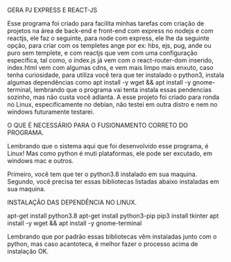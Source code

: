 GERA PJ EXPRESS E REACT-JS

Esse programa foi criado para facilita minhas tarefas com criação de projetos na área de back-end e front-end com express no nodejs e com reactjs, ele faz o seguinte, para node com express, ele lhe da seguinte opção, para criar com os templetes ange por ex: hbs, ejs, pug, ande ou puro sem templete, e com reactjs que vem com uma configuração especifica, tal como, o index.js já vem com o react-router-dom inserido, index.html vem com algumas cdns, e vem mais limpo mais enxuto, caso tenha curiosidade, para utiliza você tera que ter instalado o python3, instala algumas dependências como apt install -y wget && apt install -y gnome-terminal, lembrando que o programa vai tenta instala essas pendencias sozinho, mas não custa você adianta. A esse projeto foi criado para ronda no Linux, especificamente no debian, não testei em outra distro e nem no windows futuramente testarei.

O QUE É NECESSÁRIO PARA O FUSIONAMENTO CORRETO DO PROGRAMA.


Lembrando que o sistema aqui que foi desenvolvido esse programa, é Linux!
Mas como python é muti plataformas, ele pode ser excutado, em windows mac e outros.


Primeiro, você tem que ter o python3.8 instalado em sua maquina.
Segundo, você precisa ter essas bibliotecas listadas abaixo instaladas em sua maquina.


INSTALAÇÃO DAS DEPENDÊNCIA NO LINUX.


apt-get install python3.8
apt-get install python3-pip
pip3 install tkinter
apt install -y wget && apt install -y gnome-terminal


Lembrando que por padrão essas bibliotecas vêm instaladas junto com o python, mas caso acantoteca, é melhor fazer o processo acima de instalação OK.
